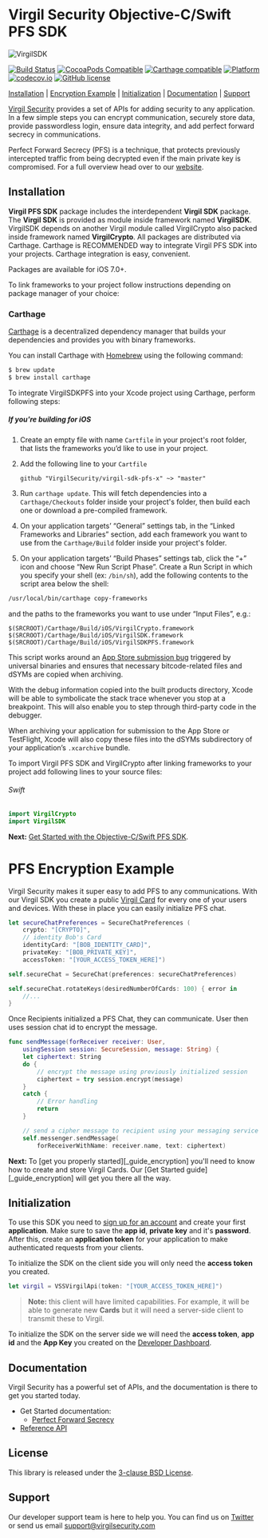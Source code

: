 # Virgil Security Objective-C/Swift PFS SDK

![VirgilSDK](https://cloud.githubusercontent.com/assets/6513916/19643783/bfbf78be-99f4-11e6-8d5a-a43394f2b9b2.png)

[![Build Status](https://api.travis-ci.org/VirgilSecurity/virgil-sdk-x.svg?branch=master)](https://travis-ci.org/VirgilSecurity/virgil-sdk-x)
[![CocoaPods Compatible](https://img.shields.io/cocoapods/v/VirgilSDK.svg)](https://img.shields.io/cocoapods/v/VirgilSDK.svg)
[![Carthage compatible](https://img.shields.io/badge/Carthage-compatible-4BC51D.svg?style=flat)](https://github.com/Carthage/Carthage)
[![Platform](https://img.shields.io/cocoapods/p/VirgilSDK.svg?style=flat)](http://cocoadocs.org/docsets/VirgilSDK)
[![codecov.io](https://codecov.io/github/VirgilSecurity/virgil-sdk-x/coverage.svg)](https://codecov.io/github/VirgilSecurity/virgil-sdk-x/)
[![GitHub license](https://img.shields.io/badge/license-BSD%203--Clause-blue.svg)](https://github.com/VirgilSecurity/virgil/blob/master/LICENSE)

[Installation](#installation) | [Encryption Example](#encryption-example) | [Initialization](#initialization) | [Documentation](#documentation) | [Support](#support)

[Virgil Security](https://virgilsecurity.com) provides a set of APIs for adding security to any application. In a few simple steps you can encrypt communication, securely store data, provide passwordless login, ensure data integrity, and add perfect forward secrecy in communications.

Perfect Forward Secrecy (PFS) is a technique, that protects previously intercepted traffic from being decrypted even if the main private key is compromised. For a full overview head over to our [website](https://developer.virgilsecurity.com/docs/references/perfect-forward-secrecy).

## Installation

**Virgil PFS SDK** package includes the interdependent **Virgil SDK** package. The **Virgil SDK** is provided as module inside framework named **VirgilSDK**. VirgilSDK depends on another Virgil module called VirgilCrypto also packed inside framework named **VirgilCrypto**.
All packages are distributed via Carthage. Carthage is RECOMMENDED way to integrate Virgil PFS SDK into your projects. Carthage integration is easy, convenient. 

Packages are available for iOS 7.0+.

To link frameworks to your project follow instructions depending on package manager of your choice:

### Carthage

[Carthage](https://github.com/Carthage/Carthage) is a decentralized dependency manager that builds your dependencies and provides you with binary frameworks.

You can install Carthage with [Homebrew](http://brew.sh/) using the following command:

```bash
$ brew update
$ brew install carthage
```

To integrate VirgilSDKPFS into your Xcode project using Carthage, perform following steps:

##### If you're building for iOS

1. Create an empty file with name `Cartfile` in your project's root folder, that lists the frameworks you’d like to use in your project.
1. Add the following line to your `Cartfile`

    ```ogdl
    github "VirgilSecurity/virgil-sdk-pfs-x" ~> "master"
    ```

1. Run `carthage update`. This will fetch dependencies into a `Carthage/Checkouts` folder inside your project's folder, then build each one or download a pre-compiled framework.
1. On your application targets’ “General” settings tab, in the “Linked Frameworks and Libraries” section, add each framework you want to use from the `Carthage/Build` folder inside your project's folder.
1. On your application targets’ “Build Phases” settings tab, click the “+” icon and choose “New Run Script Phase”. Create a Run Script in which you specify your shell (ex: `/bin/sh`), add the following contents to the script area below the shell:

  ```sh
  /usr/local/bin/carthage copy-frameworks
  ```

  and the paths to the frameworks you want to use under “Input Files”, e.g.:

  ```
  $(SRCROOT)/Carthage/Build/iOS/VirgilCrypto.framework
  $(SRCROOT)/Carthage/Build/iOS/VirgilSDK.framework
  $(SRCROOT)/Carthage/Build/iOS/VirgilSDKPFS.framework
  ```

This script works around an [App Store submission bug](http://www.openradar.me/radar?id=6409498411401216) triggered by universal binaries and ensures that necessary bitcode-related files and dSYMs are copied when archiving.

With the debug information copied into the built products directory, Xcode will be able to symbolicate the stack trace whenever you stop at a breakpoint. This will also enable you to step through third-party code in the debugger.

When archiving your application for submission to the App Store or TestFlight, Xcode will also copy these files into the dSYMs subdirectory of your application’s `.xcarchive` bundle.


To import Virgil PFS SDK and VirgilCrypto after linking frameworks to your project add following lines to your source files:


###### Swift
``` swift
import VirgilCrypto
import VirgilSDK
```

__Next:__ [Get Started with the Objective-C/Swift PFS SDK](https://developer.virgilsecurity.com/docs/swift/get-started/perfect-forward-secrecy).

# PFS Encryption Example

Virgil Security makes it super easy to add PFS to any communications. With our Virgil SDK you create a public [Virgil Card](https://developer.virgilsecurity.com/docs/swift/get-started/perfect-forward-secrecy#register-users) for every one of your users and devices. With these in place you can easily initialize PFS chat.

```swift
let secureChatPreferences = SecureChatPreferences (
    crypto: "[CRYPTO]",
    // identity Bob's Card
    identityCard: "[BOB_IDENTITY_CARD]",
    privateKey: "[BOB_PRIVATE_KEY]",
    accessToken: "[YOUR_ACCESS_TOKEN_HERE]")

self.secureChat = SecureChat(preferences: secureChatPreferences)

self.secureChat.rotateKeys(desiredNumberOfCards: 100) { error in
    //...
}
```

Once Recipients initialized a PFS Chat, they can communicate. User then uses session chat id to encrypt the message.


```swift
func sendMessage(forReceiver receiver: User,
    usingSession session: SecureSession, message: String) {
    let ciphertext: String
    do {
        // encrypt the message using previously initialized session
        ciphertext = try session.encrypt(message)
    }
    catch {
        // Error handling
        return
    }

    // send a cipher message to recipient using your messaging service
    self.messenger.sendMessage(
        forReceiverWithName: receiver.name, text: ciphertext)

```

__Next:__ To [get you properly started][_guide_encryption] you'll need to know how to create and store Virgil Cards. Our [Get Started guide][_guide_encryption] will get you there all the way.


## Initialization

To use this SDK you need to [sign up for an account](https://developer.virgilsecurity.com/account/signup) and create your first __application__. Make sure to save the __app id__, __private key__ and it's __password__. After this, create an __application token__ for your application to make authenticated requests from your clients.

To initialize the SDK on the client side you will only need the __access token__ you created.

```swift
let virgil = VSSVirgilApi(token: "[YOUR_ACCESS_TOKEN_HERE]")
```

> __Note:__ this client will have limited capabilities. For example, it will be able to generate new __Cards__ but it will need a server-side client to transmit these to Virgil.

To initialize the SDK on the server side we will need the __access token__, __app id__ and the __App Key__ you created on the [Developer Dashboard](https://developer.virgilsecurity.com/account/dashboard).


## Documentation

Virgil Security has a powerful set of APIs, and the documentation is there to get you started today.

* Get Started documentation:
  * [Perfect Forward Secrecy](https://developer.virgilsecurity.com/docs/swift/get-started/perfect-forward-secrecy)
* [Reference API](https://developer.virgilsecurity.com/docs/references)


## License

This library is released under the [3-clause BSD License](LICENSE.md).

## Support

Our developer support team is here to help you. You can find us on [Twitter](https://twitter.com/virgilsecurity) or send us email support@virgilsecurity.com
